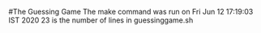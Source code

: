 #The Guessing Game
The make command was run on
Fri Jun 12 17:19:03 IST 2020
23
is the number of lines in guessinggame.sh

